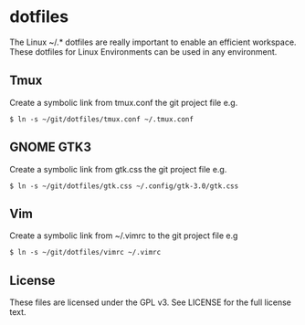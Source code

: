 dotfiles
=========

The Linux ~/.* dotfiles are really important to enable an efficient workspace.  These dotfiles for Linux Environments can be used in any environment.

Tmux
-----

Create a symbolic link from tmux.conf the git project file e.g.

    $ ln -s ~/git/dotfiles/tmux.conf ~/.tmux.conf

GNOME GTK3
----------

Create a symbolic link from gtk.css the git project file e.g.

    $ ln -s ~/git/dotfiles/gtk.css ~/.config/gtk-3.0/gtk.css


Vim
---

Create a symbolic link from ~/.vimrc to the git project file e.g

    $ ln -s ~/git/dotfiles/vimrc ~/.vimrc


License
-------

These files are licensed under the GPL v3.  See LICENSE for the full license text.
